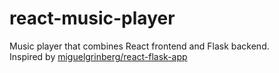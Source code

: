 # react-music-player
Music player that combines React frontend and Flask backend.\
Inspired by [miguelgrinberg/react-flask-app](https://github.com/miguelgrinberg/react-flask-app) 
